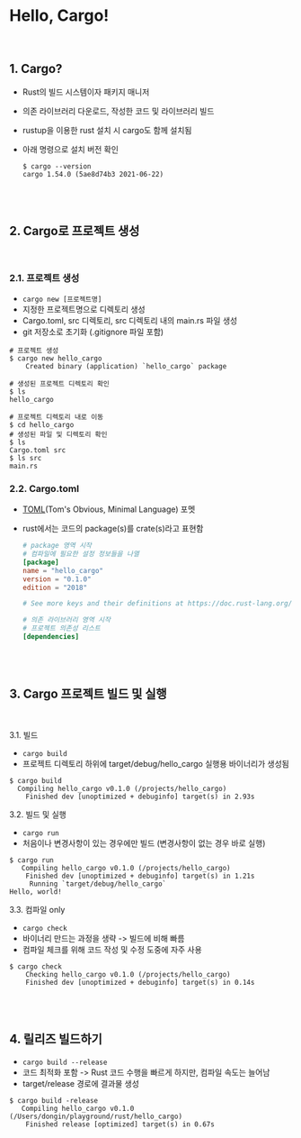 # Hello, Cargo!

<br>

## 1. Cargo?

- Rust의 빌드 시스템이자 패키지 매니저

- 의존 라이브러리 다운로드, 작성한 코드 및 라이브러리 빌드

- rustup을 이용한 rust 설치 시 cargo도 함께 설치됨

- 아래 명령으로 설치 버전 확인
  ```shell
  $ cargo --version
  cargo 1.54.0 (5ae8d74b3 2021-06-22)
  ```

<br><br>

## 2. Cargo로 프로젝트 생성

<br>

### 2.1. 프로젝트 생성

- `cargo new [프로젝트명]`
- 지정한 프로젝트명으로 디렉토리 생성
- Cargo.toml, src 디렉토리, src 디렉토리 내의 main.rs 파일 생성
- git 저장소로 초기화 (.gitignore 파일 포함)

```shell
# 프로젝트 생성
$ cargo new hello_cargo
    Created binary (application) `hello_cargo` package

# 생성된 프로젝트 디렉토리 확인
$ ls
hello_cargo

# 프로젝트 디렉토리 내로 이동
$ cd hello_cargo
# 생성된 파일 및 디렉토리 확인
$ ls
Cargo.toml src
$ ls src
main.rs
```

### 2.2. Cargo.toml

- [TOML](https://toml.io/en/)(Tom's Obvious, Minimal Language) 포멧
- rust에서는 코드의 package(s)를 crate(s)라고 표현함

  ```toml
  # package 영역 시작
  # 컴파일에 필요한 설정 정보들을 나열
  [package]
  name = "hello_cargo"
  version = "0.1.0"
  edition = "2018"

  # See more keys and their definitions at https://doc.rust-lang.org/cargo/reference/manifest.html

  # 의존 라이브러리 영역 시작
  # 프로젝트 의존성 리스트
  [dependencies]
  ```

<br><br>

## 3. Cargo 프로젝트 빌드 및 실행

<br>

3.1. 빌드

- `cargo build`
- 프로젝트 디렉토리 하위에 target/debug/hello_cargo 실행용 바이너리가 생성됨

```shell
$ cargo build
  Compiling hello_cargo v0.1.0 (/projects/hello_cargo)
    Finished dev [unoptimized + debuginfo] target(s) in 2.93s
```

3.2. 빌드 및 실행

- `cargo run`
- 처음이나 변경사항이 있는 경우에만 빌드 (변경사항이 없는 경우 바로 실행)

```shell
$ cargo run
   Compiling hello_cargo v0.1.0 (/projects/hello_cargo)
    Finished dev [unoptimized + debuginfo] target(s) in 1.21s
     Running `target/debug/hello_cargo`
Hello, world!
```

3.3. 컴파일 only

- `cargo check`
- 바이너리 만드는 과정을 생략 -> 빌드에 비해 빠름
- 컴파일 체크를 위해 코드 작성 및 수정 도중에 자주 사용

```shell
$ cargo check
    Checking hello_cargo v0.1.0 (/projects/hello_cargo)
    Finished dev [unoptimized + debuginfo] target(s) in 0.14s
```

<br><br>

## 4. 릴리즈 빌드하기

- `cargo build --release`
- 코드 최적화 포함 -> Rust 코드 수행을 빠르게 하지만, 컴파일 속도는 늘어남
- target/release 경로에 결과물 생성

```shell
$ cargo build -release
   Compiling hello_cargo v0.1.0 (/Users/dongin/playground/rust/hello_cargo)
    Finished release [optimized] target(s) in 0.67s
```
